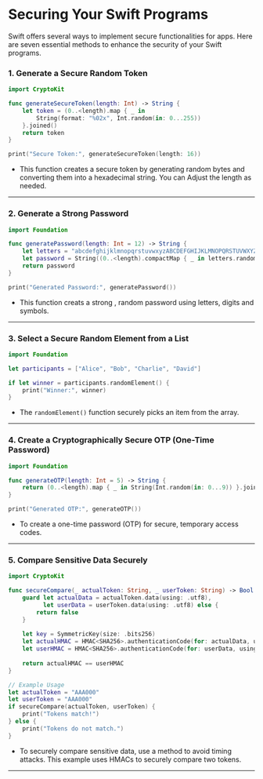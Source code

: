 # Securing Your Swift Programs

Swift offers several ways to implement secure functionalities for apps. Here are seven essential methods to enhance the security of your Swift programs.

### 1. Generate a Secure Random Token

```swift
import CryptoKit

func generateSecureToken(length: Int) -> String {
    let token = (0..<length).map { _ in
        String(format: "%02x", Int.random(in: 0...255))
    }.joined()
    return token
}

print("Secure Token:", generateSecureToken(length: 16))
```

- This function creates a secure token by generating random bytes and converting them into a hexadecimal string. You can Adjust the length as needed.

---

### 2. Generate a Strong Password

```swift
import Foundation

func generatePassword(length: Int = 12) -> String {
    let letters = "abcdefghijklmnopqrstuvwxyzABCDEFGHIJKLMNOPQRSTUVWXYZ0123456789!@#$%^&*()"
    let password = String((0..<length).compactMap { _ in letters.randomElement() })
    return password
}

print("Generated Password:", generatePassword())
```
- This function creats a strong , random password using letters, digits and symbols.

---

### 3. Select a Secure Random Element from a List

```swift
import Foundation

let participants = ["Alice", "Bob", "Charlie", "David"]

if let winner = participants.randomElement() {
    print("Winner:", winner)
}
```


- The `randomElement()` function securely picks an item from the array.

---

### 4. Create a Cryptographically Secure OTP (One-Time Password)

```swift
import Foundation

func generateOTP(length: Int = 5) -> String {
    return (0..<length).map { _ in String(Int.random(in: 0...9)) }.joined()
}

print("Generated OTP:", generateOTP())
```

- To create a one-time password (OTP) for secure, temporary access codes.

---

### 5. Compare Sensitive Data Securely

```swift
import CryptoKit

func secureCompare(_ actualToken: String, _ userToken: String) -> Bool {
    guard let actualData = actualToken.data(using: .utf8),
          let userData = userToken.data(using: .utf8) else {
        return false
    }
    
    let key = SymmetricKey(size: .bits256)
    let actualHMAC = HMAC<SHA256>.authenticationCode(for: actualData, using: key)
    let userHMAC = HMAC<SHA256>.authenticationCode(for: userData, using: key)
    
    return actualHMAC == userHMAC
}

// Example Usage
let actualToken = "AAA000"
let userToken = "AAA000"
if secureCompare(actualToken, userToken) {
    print("Tokens match!")
} else {
    print("Tokens do not match.")
}
```

- To securely compare sensitive data, use a method to avoid timing attacks. This example uses HMACs to securely compare two tokens.

---
